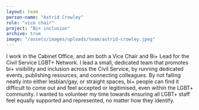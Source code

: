 ```yaml
---
layout: team
person-name: "Astrid Crowley"
role: "vice chair"
project: "Bi+ inclusion"
archive: true
image: "/assets/images/uploads/team/astrid-crowley.jpeg"
---
```


I work in the Cabinet Office, and am both a Vice Chair and Bi+ Lead for the Civil Service LGBT+ Network. I lead a small, dedicated team that promotes bi+ visibility and inclusion across the Civil Service, by running dedicated events, publishing resources, and connecting colleagues. By not falling neatly into either lesbian/gay, or straight spaces, bi+ people can find it difficult to come out and feel accepted or legitimised, even within the LGBT+ community. I wanted to volunteer my time towards ensuring all LGBT+ staff feel equally supported and represented, no matter how they identify.

